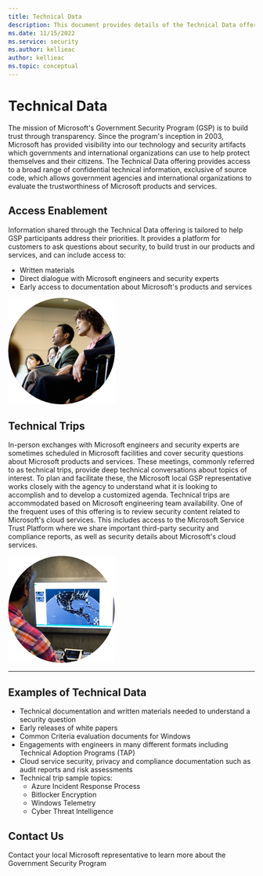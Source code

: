 ```yaml
---
title: Technical Data
description: This document provides details of the Technical Data offering that provides access to a broad range of confidential technical information, exclusive of source code, which allows government agencies and international organizations to evaluate the trustworthiness of Microsoft products and services.
ms.date: 11/15/2022
ms.service: security
ms.author: kellieac
author: kellieac
ms.topic: conceptual
---
```


# Technical Data

The mission of Microsoft's Government Security Program (GSP) is to build trust through transparency. Since the program's inception in 2003, Microsoft has provided visibility into our technology and security artifacts which governments and international organizations can use to help protect themselves and their citizens. The Technical Data offering provides access to a broad range of confidential technical information, exclusive of source code, which allows government agencies and international organizations to evaluate the trustworthiness of Microsoft products and services. 

## Access Enablement 

Information shared through the Technical Data offering is tailored to help GSP participants address their priorities. It provides a platform for customers to ask questions about security, to build trust in our products and services, and can include access to: 

 - Written materials 
 - Direct dialogue with Microsoft engineers and security experts
 - Early access to documentation about Microsoft's products and services

![Photo showing a group of people attending a presentation. ](../media/security-gsp/technicalData-1.png)

 ## Technical Trips

 In-person exchanges with Microsoft engineers and security experts are sometimes scheduled in Microsoft facilities and cover security questions about Microsoft products and services. These meetings, commonly referred to as technical trips, provide deep technical conversations about topics of interest. To plan and facilitate these, the Microsoft local GSP representative works closely with the agency to understand what it is looking to accomplish and to develop a customized agenda. Technical trips are accommodated based on Microsoft engineering team availability. 
One of the frequent uses of this offering is to review security content related to Microsoft's cloud services. This includes access to the Microsoft Service Trust Platform where we share important third-party security and compliance reports, as well as security details about Microsoft's cloud services.

![Photo showing a person viewing a computer monitor.](../media/security-gsp/technicalData-2.png)

---

## Examples of Technical Data

 - Technical documentation and written materials needed to understand a security question
 - Early releases of white papers
 - Common Criteria evaluation documents for Windows
 - Engagements with engineers in many different formats including Technical Adoption Programs (TAP)
 - Cloud service security, privacy and compliance documentation such as audit reports and risk assessments
 - Technical trip sample topics:  
   - Azure Incident Response Process
   - Bitlocker Encryption
   - Windows Telemetry
   - Cyber Threat Intelligence

## Contact Us

Contact your local Microsoft representative to learn more about the Government Security Program
